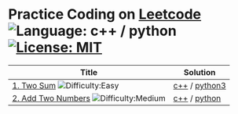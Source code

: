  # Practice Coding on [Leetcode](https://www.leetcode.com) ![Language: c++ / python](https://img.shields.io/badge/Language-c%2B%2B%20%2F%20python-blue.svg) [![License: MIT](https://img.shields.io/badge/License-MIT-yellow.svg)](https://opensource.org/licenses/MIT)
 Title|Solution
----------------|--------
[1. Two Sum](https://leetcode.com/problems/two-sum/description/) ![Difficulty:Easy](https://img.shields.io/badge/-Easy-green.svg) |[c++](https://github.com/noaster/Leetcode/blob/master/001_TwoSum/twosum.cpp) / [python3](https://github.com/noaster/Leetcode/blob/master/001_TwoSum/twosum.py)
[2. Add Two Numbers](https://leetcode.com/problems/add-two-numbers/description/) ![Difficulty:Medium](https://img.shields.io/badge/-Medium-yellow.svg)|[c++](https://github.com/noaster/Leetcode/blob/master/002_AddTwoNumbers/addtwonumbers.cpp) / [python](https://github.com/noaster/Leetcode/blob/master/002_AddTwoNumbers/addtwonumbers.py)
